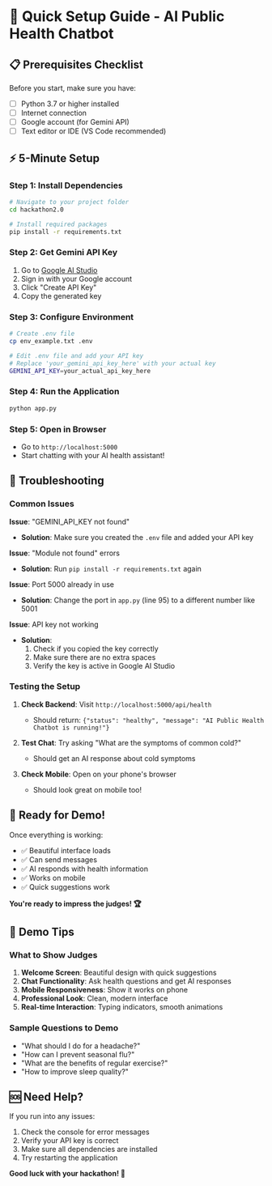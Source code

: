 # 🚀 Quick Setup Guide - AI Public Health Chatbot

## 📋 Prerequisites Checklist

Before you start, make sure you have:

- [ ] Python 3.7 or higher installed
- [ ] Internet connection
- [ ] Google account (for Gemini API)
- [ ] Text editor or IDE (VS Code recommended)

## ⚡ 5-Minute Setup

### Step 1: Install Dependencies
```bash
# Navigate to your project folder
cd hackathon2.0

# Install required packages
pip install -r requirements.txt
```

### Step 2: Get Gemini API Key
1. Go to [Google AI Studio](https://makersuite.google.com/app/apikey)
2. Sign in with your Google account
3. Click "Create API Key"
4. Copy the generated key

### Step 3: Configure Environment
```bash
# Create .env file
cp env_example.txt .env

# Edit .env file and add your API key
# Replace 'your_gemini_api_key_here' with your actual key
GEMINI_API_KEY=your_actual_api_key_here
```

### Step 4: Run the Application
```bash
python app.py
```

### Step 5: Open in Browser
- Go to `http://localhost:5000`
- Start chatting with your AI health assistant!

## 🔧 Troubleshooting

### Common Issues

**Issue**: "GEMINI_API_KEY not found"
- **Solution**: Make sure you created the `.env` file and added your API key

**Issue**: "Module not found" errors
- **Solution**: Run `pip install -r requirements.txt` again

**Issue**: Port 5000 already in use
- **Solution**: Change the port in `app.py` (line 95) to a different number like 5001

**Issue**: API key not working
- **Solution**: 
  1. Check if you copied the key correctly
  2. Make sure there are no extra spaces
  3. Verify the key is active in Google AI Studio

### Testing the Setup

1. **Check Backend**: Visit `http://localhost:5000/api/health`
   - Should return: `{"status": "healthy", "message": "AI Public Health Chatbot is running!"}`

2. **Test Chat**: Try asking "What are the symptoms of common cold?"
   - Should get an AI response about cold symptoms

3. **Check Mobile**: Open on your phone's browser
   - Should look great on mobile too!

## 🎯 Ready for Demo!

Once everything is working:
- ✅ Beautiful interface loads
- ✅ Can send messages
- ✅ AI responds with health information
- ✅ Works on mobile
- ✅ Quick suggestions work

**You're ready to impress the judges! 🏆**

## 📱 Demo Tips

### What to Show Judges
1. **Welcome Screen**: Beautiful design with quick suggestions
2. **Chat Functionality**: Ask health questions and get AI responses
3. **Mobile Responsiveness**: Show it works on phone
4. **Professional Look**: Clean, modern interface
5. **Real-time Interaction**: Typing indicators, smooth animations

### Sample Questions to Demo
- "What should I do for a headache?"
- "How can I prevent seasonal flu?"
- "What are the benefits of regular exercise?"
- "How to improve sleep quality?"

## 🆘 Need Help?

If you run into any issues:
1. Check the console for error messages
2. Verify your API key is correct
3. Make sure all dependencies are installed
4. Try restarting the application

**Good luck with your hackathon! 🚀**
